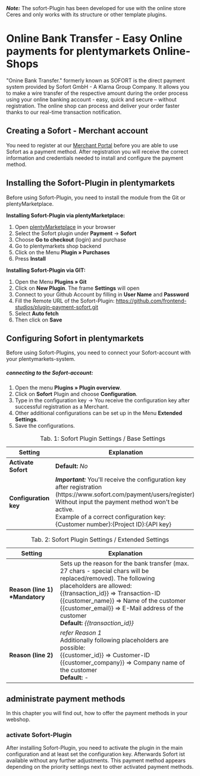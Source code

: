 <div class="alert alert-warning" role="alert">
   <strong><i>Note:</i></strong> The sofort-Plugin has been developed for use with the online store Ceres and only works with its structure or other template plugins. 
</div>

# Online Bank Transfer - Easy Online payments for plentymarkets Online-Shops

"Onine Bank Transfer." formerly known as SOFORT is the direct payment system provided by Sofort GmbH - A Klarna Group Company. It allows you to make a wire transfer of the respective amount during the order process using your online banking account - easy, quick and secure – without registration. The online shop can process and deliver your order faster thanks to our real-time transaction notification.

## Creating a Sofort - Merchant account

You need to register at our [Merchant Portal](https://www.sofort.com/payment/users/register) before you are able to use Sofort as a payment method. After registration you will receive the correct information and credentials needed to install and configure the payment method. 

## Installing the Sofort-Plugin in plentymarkets

Before using Sofort-Plugin, you need to install the module from the Git or plentyMarketplace.

**Installing Sofort-Plugin via plentyMarketplace:**

1. Open [plentyMarketplace](https://marketplace.plentymarkets.com/) in your browser
2. Select the Sofort plugin under **Payment** → **Sofort**
3. Choose **Go to checkout** (login) and purchase
4. Go to plentymarkets shop backend
5. Click on the Menu **Plugin » Purchases**
6. Press **Install**

**Installing Sofort-Plugin via GIT:**

1. Open the Menu **Plugins » Git**
2. Click on **New Plugin**. The frame **Settings** will open
3. Connect to your Github Account by filling in **User Name** and **Password** 
4. Fill the Remote URL of the Sofort-Plugin: <https://github.com/frontend-studios/plugin-payment-sofort.git>
5. Select **Auto fetch**
6. Then click on **Save**

## Configuring Sofort in plentymarkets

Before using Sofort-Plugins, you need to connect your Sofort-account with your plentymarkets-system.

##### connecting to the Sofort-account:
  
1. Open the menu **Plugins » Plugin overview**.
2. Click on **Sofort** Plugin and choose **Configuration**.
3. Type in the configuration key 
	→ You receive the configuration key after successful registration as a Merchant.
4. Other additional configurations can be set up in the Menu **Extended Settings**.
5. Save the configurations.

<table>
  <caption>Tab. 1: Sofort Plugin Settings / Base Settings</caption>
  <thead>
    <th>
      Setting
    </th>
    <th>
      Explanation
    </th>
  </thead>
  <tbody>
    <tr>
      <td>
        <b>Activate Sofort</b>
      </td>
      <td><b>Default:</b> <i>No</i>
      </td>
    </tr>
    <tr>
      <td>
        <b>Configuration key</b>
      </td>
      <td><strong><i>Important:</i></strong> You'll receive the configuration key after registration (https://www.sofort.com/payment/users/register).
      <br />Without input the payment method won't be active.
      <br />Example of a correct configuration key:
      <br />{Customer number}:{Project ID}:{API key}
      </td>
    </tr>
  </tbody>
</table>

<table>
  <caption>Tab. 2: Sofort Plugin Settings / Extended Settings</caption>
  <thead>
    <th>
      Setting
    </th>
    <th>
      Explanation
    </th>
  </thead>
  <tbody>
    <tr>
      <td>
        <b>Reason (line 1) *Mandatory</b>
      </td>
      <td>
        Sets up the reason for the bank transfer (max. 27 chars - special chars will be replaced/removed). The following placeholders are allowed:<br />
        {{transaction_id}} => Transaction-ID<br />
        {{customer_name}} => Name of the customer<br />
        {{customer_email}} => E-Mail address of the customer<br />
        <b>Default:</b> <i>{{transaction_id}}</i>
      </td>
    </tr>
    <tr>
      <td>
        <b>Reason (line 2)</b>
      </td>
      <td>
        <i>refer Reason 1</i><br />
        Additionally following placeholders are possible:<br />
        {{customer_id}} => Customer-ID<br />
        {{customer_company}} => Company name of the customer<br />
        <b>Default:</b> <i>-</i>
      </td>
    </tr>
  </tbody>
</table>

## administrate payment methods

In this chapter you will find out, how to offer the payment methods in your webshop.

### activate Sofort-Plugin

After installing Sofort-Plugin, you need to activate the plugin in the main configuration and at least set the configuration key. Afterwards Sofort ist available without any further adjustments. This payment method appears depending on the priority settings next to other activated payment methods.
